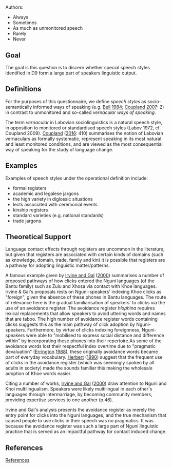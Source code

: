 # [](ContributionTable?__template__=property.md&property=name#cldf:D12)

Authors: [](ContributionTable?__template__=property.md&property=contributor#cldf:D12)
- Always
- Sometimes
- As much as unmonitored speech
- Rarely
- Never
## Goal

The goal is this question is to discern whether special speech styles identified in D9 form a large part of speakers linguistic output.
## Definitions

For the purposes of this questionnaire, we define _speech styles_ as socio-semantically informed ways of speaking (e.g. [Bell](sources.bib?ref&with_internal_ref_link&keep_label#cldf:Bell1984) [1984](sources.bib?ref&with_internal_ref_link&keep_label#cldf:Bell1984); [Coupland](sources.bib?ref&with_internal_ref_link&keep_label#cldf:Coupland2007) [2007](sources.bib?ref&with_internal_ref_link&keep_label#cldf:Coupland2007): 2) in contrast to unmonitored and so-called _vernacular ways of speaking_.

The term _vernacular_ in Labovian sociolinguistics is a natural speech style, in opposition to monitored or standardised speech styles (Labov 1972, cf. Coupland 2009). [Coupland](sources.bib?ref&with_internal_ref_link&keep_label#cldf:Coupland2016) ([2016](sources.bib?ref&with_internal_ref_link&keep_label#cldf:Coupland2016): 410) summarises the notion of Labovian vernaculars as formally systematic, represent speaking in its most natural and least monitored conditions, and are viewed as the most consequential way of speaking for the study of language change.
## Examples

Examples of speech styles under the operational definition include:

- formal registers
- academic and legalese jargons
- the high variety in diglossic situations
- lects associated with ceremonial events
- kinship registers
- standard varieties (e.g. national standards)
- trade jargons

## Theoretical Support

Language contact effects through registers are uncommon in the literature, but given that registers are associated with certain kinds of domains (such as knowledge, domain, trade, family and kin) it is possible that registers are a pathway for adopting linguistic matter/patterns.

A famous example given by [Irvine and Gal](sources.bib?ref&with_internal_ref_link&keep_label#cldf:IrvineGal2000) ([2000](sources.bib?ref&with_internal_ref_link&keep_label#cldf:IrvineGal2000)) summarises a number of proposed pathways of how clicks entered the Nguni languages (of the Bantu family) such as Zulu and Xhosa via contact with Khoe languages. Irvine & Gal's proposals rests on Nguni-speakers' indexing Khoe clicks as "foreign", given the absence of these phones in Bantu languages. The route of relevance here is the gradual familiarisation of speakers' to clicks via the use of an avoidance register. The avoidance register *hlophina* requires lexical replacements that allow speakers to avoid uttering words and names that are taboo. The high number of avoidance register words containing clicks suggests this as the main pathway of click adoption by Nguni-speakers. Furthermore, by virtue of clicks indexing foreignness, Nguni-speakers were able to "mobilised to express social distance and difference within" by incorporating these phones into their repertoire.As some of the avoidance words lost their respectful index overtime due to "pragmatic devaluation" ([Errington](sources.bib?ref&with_internal_ref_link&keep_label#cldf:Errington1988) [1988](sources.bib?ref&with_internal_ref_link&keep_label#cldf:Errington1988)), these originally avoidance words became part of everyday vocabulary. [Herbert](sources.bib?ref&with_internal_ref_link&keep_label#cldf:Herbert1990) ([1990](sources.bib?ref&with_internal_ref_link&keep_label#cldf:Herbert1990)) suggest that the frequent use of clicks in the avoidance register (which was seemingly spoken by all adults in society) made the sounds familiar this making the wholesale adoption of Khoe words easier.

Citing a number of works, [Irvine and Gal](sources.bib?ref&with_internal_ref_link&keep_label#cldf:IrvineGal2000) ([2000](sources.bib?ref&with_internal_ref_link&keep_label#cldf:IrvineGal2000)) draw attention to Nguni and Khoi multilingualism. Speakers were likely multilingual in each other's languages through intermarriage, by becoming community members,  providing expertise services to one another (p.46).

Irvine and Gal's analysis presents the avoidance register as merely the entry point for clicks into the Nguni languages, and the true mechanism that caused people to use clicks in their speech was no pragmatics. It was because the avoidance register was such a large part of Nguni linguistic practice that is served as an impactful pathway for contact induced change.

## References

[References](Source?cited_only&with_link#cldf:__all__)